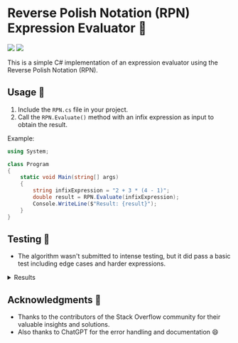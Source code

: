 # Reverse Polish Notation (RPN) Expression Evaluator 🧮

[![ ](https://img.shields.io/badge/-csharp-00D400?labelColor=gray&style=for-the-badge&logo=csharp&logoColor=00D400&logoWidth=20&link=https://learn.microsoft.com/en-us/dotnet/csharp/)](https://learn.microsoft.com/en-us/dotnet/csharp/)
[![ ](https://img.shields.io/badge/-.NET-A658FF?labelColor=gray&style=for-the-badge&logo=.net&logoColor=A658FF&logoWidth=20&link=https://dotnet.microsoft.com/en-us/)](https://dotnet.microsoft.com/en-us/)

This is a simple C# implementation of an expression evaluator using the Reverse Polish Notation (RPN).

## Usage 🚀

1. Include the `RPN.cs` file in your project.
2. Call the `RPN.Evaluate()` method with an infix expression as input to obtain the result.

Example:

```csharp
using System;

class Program
{
    static void Main(string[] args)
    {
        string infixExpression = "2 + 3 * (4 - 1)";
        double result = RPN.Evaluate(infixExpression);
        Console.WriteLine($"Result: {result}");
    }
}
```

## Testing 🧪

- The algorithm wasn't submitted to intense testing, but it did pass a basic test including edge cases and harder expressions.

<details>
    <summary>
        Results
    </summary>
    
    csharp
    + Expression 'sin(0.5)' is correct. Expected: 0.008726535498373935, Actual: 0.008726535498373935
    + Expression 'cos(0.5)' is correct. Expected: 0.9999619230641713, Actual: 0.9999619230641713
    + Expression 'tan(1)' is correct. Expected: 0.017455064928217585, Actual: 0.017455064928217585
    + Expression 'exp(1)' is correct. Expected: 2.7182818285, Actual: 2.718281828459045
    + Expression 'log(e)' is correct. Expected: 1, Actual: 1
    + Expression 'log(10)' is correct. Expected: 2.302585093, Actual: 2.302585092994046
    + Expression 'sqrt(4)' is correct. Expected: 2, Actual: 2
    + Expression 'pi' is correct. Expected: 3.1415926536, Actual: 3.141592653589793
    + Expression 'e' is correct. Expected: 2.7182818285, Actual: 2.718281828459045
    + Expression 'sin(pi / 2)' is correct. Expected: 0.02741213359204429, Actual: 0.02741213359204429
    + Expression 'cos(0)' is correct. Expected: 1, Actual: 1
    + Expression 'tan(pi / 4)' is correct. Expected: 0.013708642534394053, Actual: 0.013708642534394053
    + Expression 'exp(2)' is correct. Expected: 7.3890560989, Actual: 7.38905609893065
    + Expression 'log(1)' is correct. Expected: 0, Actual: 0
    + Expression 'sqrt(16)' is correct. Expected: 4, Actual: 4
    + Expression 'pi ^ 2' is correct. Expected: 9.8696044011, Actual: 9.869604401089358
    + Expression 'e ^ 2' is correct. Expected: 7.3890560989, Actual: 7.3890560989306495
    + Expression 'sin(0.5) + 5! * pi' is correct. Expected: 376.99984496627354, Actual: 376.99984496627354
    + Expression 'cos(0) * 10' is correct. Expected: 10, Actual: 10
    + Expression 'log(10) * e' is correct. Expected: 6.259112933, Actual: 6.259075216766395
    + Expression 'sqrt(25) + pi' is correct. Expected: 8.1415926536, Actual: 8.141592653589793
    + Expression 'pi / e' is correct. Expected: 1.1557273498, Actual: 1.1557273497909217
    + Expression 'exp(1) + sin(1)' is correct. Expected: 2.7357342348963285, Actual: 2.7357342348963285
    + Expression 'log(100) / 2' is correct. Expected: 2.302585093, Actual: 2.302585092994046
    + Expression 'pi * 3 - sqrt(9)' is correct. Expected: 6.4247779608, Actual: 6.424777960769379
    + Expression 'e ^ 3' is correct. Expected: 20.0855369232, Actual: 20.085536923187664
    + Expression 'cos(pi)' is correct. Expected: 0.9984971498638638, Actual: 0.9984971498638638
    + Expression 'tan(pi / 6)' is correct. Expected: 0.009138776996012258, Actual: 0.009138776996012258
    + Expression 'exp(0)' is correct. Expected: 1, Actual: 1
    + Expression 'log(2.7182818285)' is correct. Expected: 1, Actual: 1.0000000000150664
    + Expression 'sqrt(pi)' is correct. Expected: 1.7724538509, Actual: 1.7724538509055159
    + Expression 'sin(1) * cos(1)' is correct. Expected: 0.017449748351250485, Actual: 0.017449748351250485
    + Expression 'pi + e' is correct. Expected: 5.8598744821, Actual: 5.859874482048838
    + Expression 'e - 1' is correct. Expected: 1.7182818285, Actual: 1.718281828459045
    + Expression 'pi / 2' is correct. Expected: 1.5707963268, Actual: 1.5707963267948966
    + Expression 'e ^ 0.5' is correct. Expected: 1.6487212707, Actual: 1.6487212707001282
    ! Total correct expressions: 36/36
    
</details>

## Acknowledgments 🙏

- Thanks to the contributors of the Stack Overflow community for their valuable insights and solutions.
- Also thanks to ChatGPT for the error handling and documentation 😄
